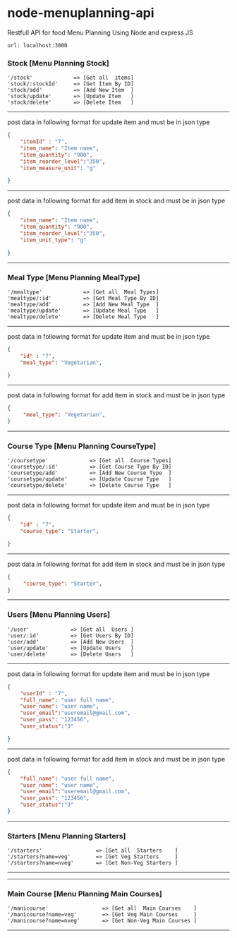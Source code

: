 # node-menuplanning-api

Restfull API for food Menu Planning Using Node and express JS

```
url: localhost:3000
```

### Stock [Menu Planning Stock]
```url
'/stock'             => [Get all  items]
'stock/:stockId'     => [Get Item By ID]
'stock/add'          => [Add New Item  ]
'stock/update'       => [Update Item   ]
'stock/delete'       => [Delete Item   ]
```
-----------------------------------------

post data in following format for update item and must be in json type
```json
{
    "itemId" : "7",
    "item_name": "Item name",
    "item_quantity": "900",
    "item_reorder_level":"350",
    "item_measure_unit": "g"

}
```
-----------------------------------------
post data in following format for add item in stock and must be in json type
```json
{
    "item_name": "Item name",
    "item_quantity": "900",
    "item_reorder_level":"350",
    "item_unit_type": "g"

}
```

-----------------------------------------

### Meal Type [Menu Planning MealType]
```url
'/mealtype'             => [Get all  Meal Types]
'mealtype/:id'          => [Get Meal Type By ID]
'mealtype/add'          => [Add New Meal Type  ]
'mealtype/update'       => [Update Meal Type   ]
'mealtype/delete'       => [Delete Meal Type   ]
```
-----------------------------------------

post data in following format for update item and must be in json type
```json
{
    "id" : "7",
    "meal_type": "Vegetarian",

}
```
-----------------------------------------
post data in following format for add item in stock and must be in json type
```json
{
     "meal_type": "Vegetarian",
}
```
-----------------------------------------

### Course Type [Menu Planning CourseType]
```url
'/coursetype'             => [Get all  Course Types]
'coursetype/:id'          => [Get Course Type By ID]
'coursetype/add'          => [Add New Course Type  ]
'coursetype/update'       => [Update Course Type   ]
'coursetype/delete'       => [Delete Course Type   ]
```
-----------------------------------------

post data in following format for update item and must be in json type
```json
{
    "id" : "7",
    "course_type": "Starter",

}
```
-----------------------------------------
post data in following format for add item in stock and must be in json type
```json
{
     "course_type": "Starter",
}
```
-----------------------------------------
### Users [Menu Planning Users]
```url
'/user'             => [Get all  Users ]
'user/:id'          => [Get Users By ID]
'user/add'          => [Add New Users  ]
'user/update'       => [Update Users   ]
'user/delete'       => [Delete Users   ]
```
-----------------------------------------

post data in following format for update item and must be in json type
```json
{
    "userId" : "7",
    "full_name": "user full name",
    "user_name": "user name",
    "user_email":"useremail@gmail.com",
    "user_pass": "123456",
    "user_status":"3"

}
```
-----------------------------------------
post data in following format for add item in stock and must be in json type
```json
{
    "full_name": "user full name",
    "user_name": "user name",
    "user_email":"useremail@gmail.com",
    "user_pass": "123456",
    "user_status":"3"
}
```

-----------------------------------------
### Starters [Menu Planning Starters]
```url
'/starters'                 => [Get all  Starters    ]
'/starters?name=veg'        => [Get Veg Starters     ]
'/starters?name=nveg'       => [Get Non-Veg Starters ]
```
-----------------------------------------


-----------------------------------------
### Main Course [Menu Planning Main Courses]
```url
'/manicourse'                 => [Get all  Main Courses    ]
'/manicourse?name=veg'        => [Get Veg Main Courses     ]
'/manicourse?name=nveg'       => [Get Non-Veg Main Courses ]
```
-----------------------------------------




